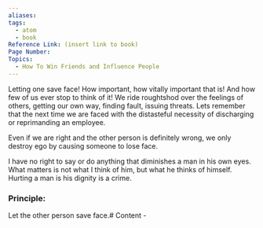 ```yaml
---
aliases:
tags:
  - atom
  - book
Reference Link: (insert link to book)
Page Number:
Topics:
  - How To Win Friends and Influence People
---
```

Letting one save face! How important, how vitally important that is! And how few of us ever stop to think of it! We ride roughtshod over the feelings of others, getting our own way, finding fault, issuing threats.
Lets remember that the next time we are faced with the distasteful necessity of discharging or reprimanding an employee.

Even if we are right and the other person is definitely wrong, we only destroy ego by causing someone to lose face.

 I have no right to say or do anything that diminishes a man in his own eyes. What matters is not what I think of him, but what he thinks of himself. Hurting a man is his dignity is a crime.

### Principle:
Let the other person save face.# Content -

